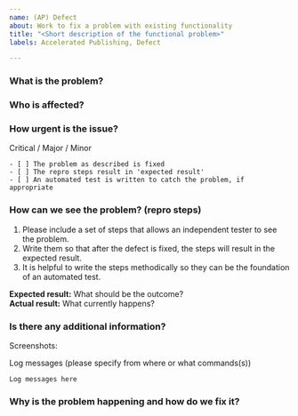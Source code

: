 ```yaml
---
name: (AP) Defect
about: Work to fix a problem with existing functionality
title: "<Short description of the functional problem>"
labels: Accelerated Publishing, Defect

---
```


### What is the problem?
<!-- Describe the problem in a few sentences or less, focusing on the functional issue rather than the technical failure. -->

### Who is affected?
<!-- What is the user prevented from doing? About how many users are affected? -->

### How urgent is the issue?
Critical / Major / Minor

```[tasklist]
- [ ] The problem as described is fixed
- [ ] The repro steps result in 'expected result'
- [ ] An automated test is written to catch the problem, if appropriate
```

### How can we see the problem? (repro steps)
<!-- Please include environment, browser, operating system information if it is relevant. -->
1. Please include a set of steps that allows an independent tester to see the problem.
2. Write them so that after the defect is fixed, the steps will result in the expected result.
3. It is helpful to write the steps methodically so they can be the foundation of an automated test.

**Expected result:** What should be the outcome?<br />
**Actual result:** What currently happens?

### Is there any additional information?
Screenshots:

Log messages (please specify from where or what commands(s))
```
Log messages here
```

### Why is the problem happening and how do we fix it?
<!-- Provide any information about why the bug is happening. Links to tickets where the work was originally done are helpful. -->
<!-- This is the place for info about the technical failure. -->
<!-- This probably will not be filled out when the ticket is initially created. -->

